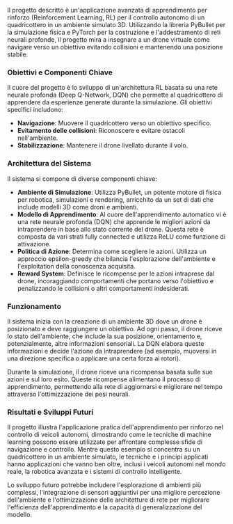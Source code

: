 Il progetto descritto è un'applicazione avanzata di apprendimento per rinforzo (Reinforcement Learning, RL) per il controllo autonomo di un quadricottero in un ambiente simulato 3D. Utilizzando la libreria PyBullet per la simulazione fisica e PyTorch per la costruzione e l'addestramento di reti neurali profonde, il progetto mira a insegnare a un drone virtuale come navigare verso un obiettivo evitando collisioni e mantenendo una posizione stabile.

### Obiettivi e Componenti Chiave

Il cuore del progetto è lo sviluppo di un'architettura RL basata su una rete neurale profonda (Deep Q-Network, DQN) che permette al quadricottero di apprendere da esperienze generate durante la simulazione. Gli obiettivi specifici includono:
- **Navigazione**: Muovere il quadricottero verso un obiettivo specifico.
- **Evitamento delle collisioni**: Riconoscere e evitare ostacoli nell'ambiente.
- **Stabilizzazione**: Mantenere il drone livellato durante il volo.

### Architettura del Sistema

Il sistema si compone di diverse componenti chiave:
- **Ambiente di Simulazione**: Utilizza PyBullet, un potente motore di fisica per robotica, simulazioni e rendering, arricchito da un set di dati che include modelli 3D come droni e ambienti.
- **Modello di Apprendimento**: Al cuore dell'apprendimento automatico vi è una rete neurale profonda (DQN) che apprende le migliori azioni da intraprendere in base allo stato corrente del drone. Questa rete è composta da vari strati fully connected e utilizza ReLU come funzione di attivazione.
- **Politica di Azione**: Determina come scegliere le azioni. Utilizza un approccio epsilon-greedy che bilancia l'esplorazione dell'ambiente e l'exploitation della conoscenza acquisita.
- **Reward System**: Definisce le ricompense per le azioni intraprese dal drone, incoraggiando comportamenti che portano verso l'obiettivo e penalizzando le collisioni o altri comportamenti indesiderati.

### Funzionamento

Il sistema inizia con la creazione di un ambiente 3D dove un drone è posizionato e deve raggiungere un obiettivo. Ad ogni passo, il drone riceve lo stato dell'ambiente, che include la sua posizione, orientamento e, potenzialmente, altre informazioni sensoriali. La DQN elabora queste informazioni e decide l'azione da intraprendere (ad esempio, muoversi in una direzione specifica o applicare una certa forza ai rotori).

Durante la simulazione, il drone riceve una ricompensa basata sulle sue azioni e sul loro esito. Queste ricompense alimentano il processo di apprendimento, permettendo alla rete di aggiornarsi e migliorare nel tempo attraverso l'ottimizzazione dei pesi neurali.

### Risultati e Sviluppi Futuri

Il progetto illustra l'applicazione pratica dell'apprendimento per rinforzo nel controllo di veicoli autonomi, dimostrando come le tecniche di machine learning possono essere utilizzate per affrontare complesse sfide di navigazione e controllo. Mentre questo esempio si concentra su un quadricottero in un ambiente simulato, le tecniche e i principi applicati hanno applicazioni che vanno ben oltre, inclusi i veicoli autonomi nel mondo reale, la robotica avanzata e i sistemi di controllo intelligente.

Lo sviluppo futuro potrebbe includere l'esplorazione di ambienti più complessi, l'integrazione di sensori aggiuntivi per una migliore percezione dell'ambiente e l'ottimizzazione delle architetture di rete per migliorare l'efficienza dell'apprendimento e la capacità di generalizzazione del modello.
